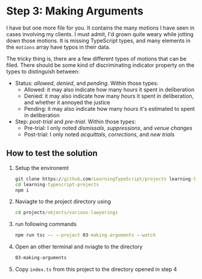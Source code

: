 # Step 3: Making Arguments

I have but one more file for you.
It contains the many motions I have seen in cases involving my clients.
I must admit, I'd grown quite weary while jotting down those motions.
It is missing TypeScript types, and many elements in the `motions` array have typos in their data.

The tricky thing is, there are a few different types of motions that can be filed.
There should be some kind of discriminating indicator property on the types to distinguish between:

- Status: _allowed_, _denied_, and _pending_. Within those types:
  - Allowed: it may also indicate how many hours it spent in deliberation
  - Denied: it may also indicate how many hours it spent in deliberation, and whether it annoyed the justice
  - Pending: it may also indicate how many hours it's estimated to spent in deliberation
- Step: _post-trial_ and _pre-trial_. Within those types:
  - Pre-trial: I only noted _dismissals_, _suppressions_, and _venue changes_
  - Post-trial: I only noted _acquittals_, _corrections_, and _new trials_

## How to test the solution

1. Setup the environemt

   ```cmd
   git clone https://github.com/LearningTypeScript/projects learning-typescript-projects
   cd learning-typescript-projects
   npm i
   ```

2. Naviagte to the project directory using

   ```cmd
   cd projects/objects/various-lawyerings
   ```

3. run following commands

   ```cmd
   npm run tsc -- --project 03-making-arguments --watch
   ```

4. Open an other terminal and nviagte to the directory

   ```cmd
   03-making-arguments
   ```

5. Copy `index.ts` from this project to the directory opened in step 4
